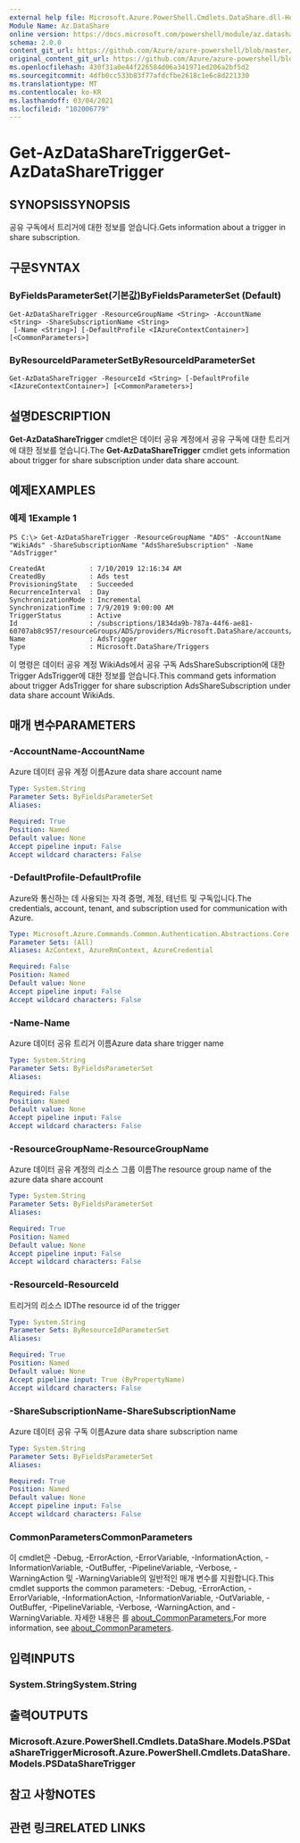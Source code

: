 ```yaml
---
external help file: Microsoft.Azure.PowerShell.Cmdlets.DataShare.dll-Help.xml
Module Name: Az.DataShare
online version: https://docs.microsoft.com/powershell/module/az.datashare/get-azdatasharetrigger
schema: 2.0.0
content_git_url: https://github.com/Azure/azure-powershell/blob/master/src/DataShare/DataShare/help/Get-AzDataShareTrigger.md
original_content_git_url: https://github.com/Azure/azure-powershell/blob/master/src/DataShare/DataShare/help/Get-AzDataShareTrigger.md
ms.openlocfilehash: 430f31a0e44f226584d06a341971ed206a2bf5d2
ms.sourcegitcommit: 4dfb0cc533b83f77afdcfbe2618c1e6c8d221330
ms.translationtype: MT
ms.contentlocale: ko-KR
ms.lasthandoff: 03/04/2021
ms.locfileid: "102006779"
---
```

# <span data-ttu-id="e43dc-101">Get-AzDataShareTrigger</span><span class="sxs-lookup"><span data-stu-id="e43dc-101">Get-AzDataShareTrigger</span></span>

## <span data-ttu-id="e43dc-102">SYNOPSIS</span><span class="sxs-lookup"><span data-stu-id="e43dc-102">SYNOPSIS</span></span>
<span data-ttu-id="e43dc-103">공유 구독에서 트리거에 대한 정보를 얻습니다.</span><span class="sxs-lookup"><span data-stu-id="e43dc-103">Gets information about a trigger in share subscription.</span></span>

## <span data-ttu-id="e43dc-104">구문</span><span class="sxs-lookup"><span data-stu-id="e43dc-104">SYNTAX</span></span>

### <span data-ttu-id="e43dc-105">ByFieldsParameterSet(기본값)</span><span class="sxs-lookup"><span data-stu-id="e43dc-105">ByFieldsParameterSet (Default)</span></span>
```
Get-AzDataShareTrigger -ResourceGroupName <String> -AccountName <String> -ShareSubscriptionName <String>
 [-Name <String>] [-DefaultProfile <IAzureContextContainer>] [<CommonParameters>]
```

### <span data-ttu-id="e43dc-106">ByResourceIdParameterSet</span><span class="sxs-lookup"><span data-stu-id="e43dc-106">ByResourceIdParameterSet</span></span>
```
Get-AzDataShareTrigger -ResourceId <String> [-DefaultProfile <IAzureContextContainer>] [<CommonParameters>]
```

## <span data-ttu-id="e43dc-107">설명</span><span class="sxs-lookup"><span data-stu-id="e43dc-107">DESCRIPTION</span></span>
<span data-ttu-id="e43dc-108">**Get-AzDataShareTrigger** cmdlet은 데이터 공유 계정에서 공유 구독에 대한 트리거에 대한 정보를 얻습니다.</span><span class="sxs-lookup"><span data-stu-id="e43dc-108">The **Get-AzDataShareTrigger** cmdlet gets information about trigger for share subscription under data share account.</span></span>

## <span data-ttu-id="e43dc-109">예제</span><span class="sxs-lookup"><span data-stu-id="e43dc-109">EXAMPLES</span></span>

### <span data-ttu-id="e43dc-110">예제 1</span><span class="sxs-lookup"><span data-stu-id="e43dc-110">Example 1</span></span>
```
PS C:\> Get-AzDataShareTrigger -ResourceGroupName "ADS" -AccountName "WikiAds" -ShareSubscriptionName "AdsShareSubscription" -Name "AdsTrigger"

CreatedAt           : 7/10/2019 12:16:34 AM
CreatedBy           : Ads test
ProvisioningState   : Succeeded
RecurrenceInterval  : Day
SynchronizationMode : Incremental
SynchronizationTime : 7/9/2019 9:00:00 AM
TriggerStatus       : Active
Id                  : /subscriptions/1834da9b-787a-44f6-ae81-60707ab8c957/resourceGroups/ADS/providers/Microsoft.DataShare/accounts/WikiAds/shareSubscriptions/AdsShareSubscription/triggers/AdsTrigger
Name                : AdsTrigger
Type                : Microsoft.DataShare/Triggers
```

<span data-ttu-id="e43dc-111">이 명령은 데이터 공유 계정 WikiAds에서 공유 구독 AdsShareSubscription에 대한 Trigger AdsTrigger에 대한 정보를 얻습니다.</span><span class="sxs-lookup"><span data-stu-id="e43dc-111">This command gets information about trigger AdsTrigger for share subscription AdsShareSubscription under data share account WikiAds.</span></span>

## <span data-ttu-id="e43dc-112">매개 변수</span><span class="sxs-lookup"><span data-stu-id="e43dc-112">PARAMETERS</span></span>

### <span data-ttu-id="e43dc-113">-AccountName</span><span class="sxs-lookup"><span data-stu-id="e43dc-113">-AccountName</span></span>
<span data-ttu-id="e43dc-114">Azure 데이터 공유 계정 이름</span><span class="sxs-lookup"><span data-stu-id="e43dc-114">Azure data share account name</span></span>

```yaml
Type: System.String
Parameter Sets: ByFieldsParameterSet
Aliases:

Required: True
Position: Named
Default value: None
Accept pipeline input: False
Accept wildcard characters: False
```

### <span data-ttu-id="e43dc-115">-DefaultProfile</span><span class="sxs-lookup"><span data-stu-id="e43dc-115">-DefaultProfile</span></span>
<span data-ttu-id="e43dc-116">Azure와 통신하는 데 사용되는 자격 증명, 계정, 테넌트 및 구독입니다.</span><span class="sxs-lookup"><span data-stu-id="e43dc-116">The credentials, account, tenant, and subscription used for communication with Azure.</span></span>

```yaml
Type: Microsoft.Azure.Commands.Common.Authentication.Abstractions.Core.IAzureContextContainer
Parameter Sets: (All)
Aliases: AzContext, AzureRmContext, AzureCredential

Required: False
Position: Named
Default value: None
Accept pipeline input: False
Accept wildcard characters: False
```

### <span data-ttu-id="e43dc-117">-Name</span><span class="sxs-lookup"><span data-stu-id="e43dc-117">-Name</span></span>
<span data-ttu-id="e43dc-118">Azure 데이터 공유 트리거 이름</span><span class="sxs-lookup"><span data-stu-id="e43dc-118">Azure data share trigger name</span></span>

```yaml
Type: System.String
Parameter Sets: ByFieldsParameterSet
Aliases:

Required: False
Position: Named
Default value: None
Accept pipeline input: False
Accept wildcard characters: False
```

### <span data-ttu-id="e43dc-119">-ResourceGroupName</span><span class="sxs-lookup"><span data-stu-id="e43dc-119">-ResourceGroupName</span></span>
<span data-ttu-id="e43dc-120">Azure 데이터 공유 계정의 리소스 그룹 이름</span><span class="sxs-lookup"><span data-stu-id="e43dc-120">The resource group name of the azure data share account</span></span>

```yaml
Type: System.String
Parameter Sets: ByFieldsParameterSet
Aliases:

Required: True
Position: Named
Default value: None
Accept pipeline input: False
Accept wildcard characters: False
```

### <span data-ttu-id="e43dc-121">-ResourceId</span><span class="sxs-lookup"><span data-stu-id="e43dc-121">-ResourceId</span></span>
<span data-ttu-id="e43dc-122">트리거의 리소스 ID</span><span class="sxs-lookup"><span data-stu-id="e43dc-122">The resource id of the trigger</span></span>

```yaml
Type: System.String
Parameter Sets: ByResourceIdParameterSet
Aliases:

Required: True
Position: Named
Default value: None
Accept pipeline input: True (ByPropertyName)
Accept wildcard characters: False
```

### <span data-ttu-id="e43dc-123">-ShareSubscriptionName</span><span class="sxs-lookup"><span data-stu-id="e43dc-123">-ShareSubscriptionName</span></span>
<span data-ttu-id="e43dc-124">Azure 데이터 공유 구독 이름</span><span class="sxs-lookup"><span data-stu-id="e43dc-124">Azure data share subscription name</span></span>

```yaml
Type: System.String
Parameter Sets: ByFieldsParameterSet
Aliases:

Required: True
Position: Named
Default value: None
Accept pipeline input: False
Accept wildcard characters: False
```

### <span data-ttu-id="e43dc-125">CommonParameters</span><span class="sxs-lookup"><span data-stu-id="e43dc-125">CommonParameters</span></span>
<span data-ttu-id="e43dc-126">이 cmdlet은 -Debug, -ErrorAction, -ErrorVariable, -InformationAction, -InformationVariable, -OutBuffer, -PipelineVariable, -Verbose, -WarningAction 및 -WarningVariable의 일반적인 매개 변수를 지원합니다.</span><span class="sxs-lookup"><span data-stu-id="e43dc-126">This cmdlet supports the common parameters: -Debug, -ErrorAction, -ErrorVariable, -InformationAction, -InformationVariable, -OutVariable, -OutBuffer, -PipelineVariable, -Verbose, -WarningAction, and -WarningVariable.</span></span> <span data-ttu-id="e43dc-127">자세한 내용은 를 [about_CommonParameters.](http://go.microsoft.com/fwlink/?LinkID=113216)</span><span class="sxs-lookup"><span data-stu-id="e43dc-127">For more information, see [about_CommonParameters](http://go.microsoft.com/fwlink/?LinkID=113216).</span></span>

## <span data-ttu-id="e43dc-128">입력</span><span class="sxs-lookup"><span data-stu-id="e43dc-128">INPUTS</span></span>

### <span data-ttu-id="e43dc-129">System.String</span><span class="sxs-lookup"><span data-stu-id="e43dc-129">System.String</span></span>

## <span data-ttu-id="e43dc-130">출력</span><span class="sxs-lookup"><span data-stu-id="e43dc-130">OUTPUTS</span></span>

### <span data-ttu-id="e43dc-131">Microsoft.Azure.PowerShell.Cmdlets.DataShare.Models.PSDataShareTrigger</span><span class="sxs-lookup"><span data-stu-id="e43dc-131">Microsoft.Azure.PowerShell.Cmdlets.DataShare.Models.PSDataShareTrigger</span></span>

## <span data-ttu-id="e43dc-132">참고 사항</span><span class="sxs-lookup"><span data-stu-id="e43dc-132">NOTES</span></span>

## <span data-ttu-id="e43dc-133">관련 링크</span><span class="sxs-lookup"><span data-stu-id="e43dc-133">RELATED LINKS</span></span>
